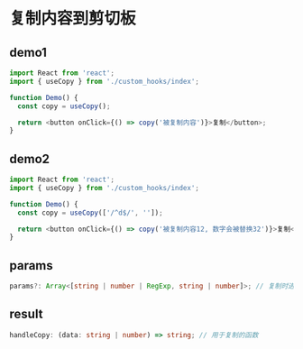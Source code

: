 # 复制内容到剪切板

## demo1

```js
import React from 'react';
import { useCopy } from './custom_hooks/index';

function Demo() {
  const copy = useCopy();

  return <button onClick={() => copy('被复制内容')}>复制</button>;
}
```

## demo2

```js
import React from 'react';
import { useCopy } from './custom_hooks/index';

function Demo() {
  const copy = useCopy(['/^d$/', '']);

  return <button onClick={() => copy('被复制内容12, 数字会被替换32')}>复制</button>;
}
```

## params

```ts
params?: Array<[string | number | RegExp, string | number]>; // 复制时进行替换的规则
```

## result

```ts
handleCopy: (data: string | number) => string; // 用于复制的函数
```
